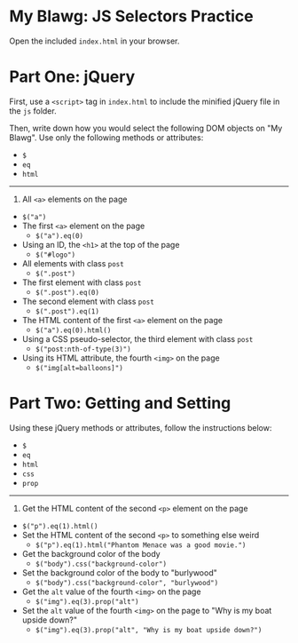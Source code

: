 # My Blawg: JS Selectors Practice

Open the included `index.html` in your browser.

# Part One: jQuery

First, use a `<script>` tag in `index.html` to include the minified jQuery file in the `js` folder.

Then, write down how you would select the following DOM objects on "My Blawg". Use only the following methods or attributes:

- `$`
- `eq`
- `html`

---

1. All `<a>` elements on the page
  - `$("a")`
- The first `<a>` element on the page
  - `$("a").eq(0)`
- Using an ID, the `<h1>` at the top of the page
  - `$("#logo")`
- All elements with class `post`
  - `$(".post")`
- The first element with class `post`
  - `$(".post").eq(0)`
- The second element with class `post`
  - `$(".post").eq(1)`
- The HTML content of the first `<a>` element on the page
  - `$("a").eq(0).html()`
- Using a CSS pseudo-selector, the third element with class `post`
  - `$("post:nth-of-type(3)")`
- Using its HTML attribute, the fourth `<img>` on the page
  - `$("img[alt=balloons]")`

# Part Two: Getting and Setting

Using these jQuery methods or attributes, follow the instructions below:

- `$`
- `eq`
- `html`
- `css`
- `prop`

---

1. Get the HTML content of the second `<p>` element on the page
  - `$("p").eq(1).html()`
- Set the HTML content of the second `<p>` to something else weird
  - `$("p").eq(1).html("Phantom Menace was a good movie.")`
- Get the background color of the body
  - `$("body").css("background-color")`
- Set the background color of the body to "burlywood"
  - `$("body").css("background-color", "burlywood")`
- Get the `alt` value of the fourth `<img>` on the page
  - `$("img").eq(3).prop("alt")`
- Set the `alt` value of the fourth `<img>` on the page to "Why is my boat upside down?"
  - `$("img").eq(3).prop("alt", "Why is my boat upside down?")`
